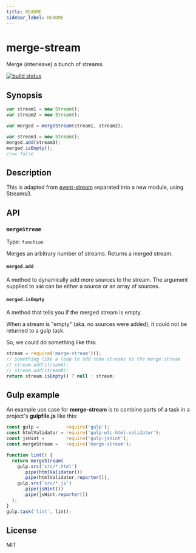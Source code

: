 ```yaml
---
title: README
sidebar_label: README
---
```

# merge-stream

Merge (interleave) a bunch of streams.

[![build status](https://secure.travis-ci.org/grncdr/merge-stream.svg?branch=master)](http://travis-ci.org/grncdr/merge-stream)

## Synopsis

```javascript
var stream1 = new Stream();
var stream2 = new Stream();

var merged = mergeStream(stream1, stream2);

var stream3 = new Stream();
merged.add(stream3);
merged.isEmpty();
//=> false
```

## Description

This is adapted from [event-stream](https://github.com/dominictarr/event-stream) separated into a new module, using Streams3.

## API

### `mergeStream`

Type: `function`

Merges an arbitrary number of streams. Returns a merged stream.

#### `merged.add`

A method to dynamically add more sources to the stream. The argument supplied to `add` can be either a source or an array of sources.

#### `merged.isEmpty`

A method that tells you if the merged stream is empty.

When a stream is "empty" (aka. no sources were added), it could not be returned to a gulp task.

So, we could do something like this:

```js
stream = require('merge-stream')();
// Something like a loop to add some streams to the merge stream
// stream.add(streamA);
// stream.add(streamB);
return stream.isEmpty() ? null : stream;
```

## Gulp example

An example use case for **merge-stream** is to combine parts of a task in a project's **gulpfile.js** like this:

```js
const gulp =          require('gulp');
const htmlValidator = require('gulp-w3c-html-validator');
const jsHint =        require('gulp-jshint');
const mergeStream =   require('merge-stream');

function lint() {
  return mergeStream(
    gulp.src('src/*.html')
      .pipe(htmlValidator())
      .pipe(htmlValidator.reporter()),
    gulp.src('src/*.js')
      .pipe(jsHint())
      .pipe(jsHint.reporter())
  );
}
gulp.task('lint', lint);
```

## License

MIT

